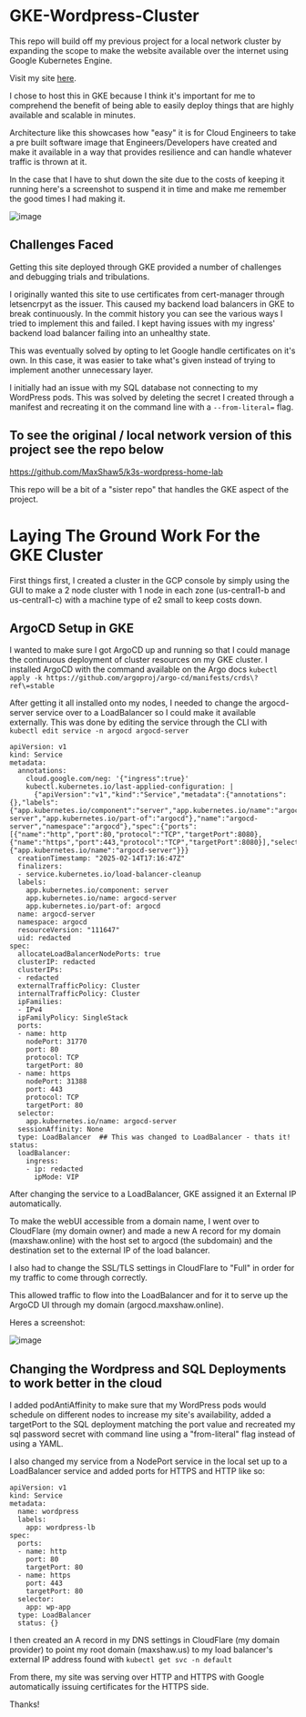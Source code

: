 # GKE-Wordpress-Cluster

This repo will build off my previous project for a local network cluster by expanding the scope to make the website available over the internet using Google Kubernetes Engine.

Visit my site [here](https://maxshaw.us).

I chose to host this in GKE because I think it's important for me to comprehend the benefit of being able to easily deploy things that are highly available and scalable in minutes. 

Architecture like this showcases how "easy" it is for Cloud Engineers to take a pre built software image that Engineers/Developers have created and make it available in a way that provides resilience and can handle whatever traffic is thrown at it.

In the case that I have to shut down the site due to the costs of keeping it running here's a screenshot to suspend it in time and make me remember the good times I had making it.

![image](https://github.com/user-attachments/assets/f302a35f-437c-4308-9d10-149410d1a711)


## Challenges Faced

Getting this site deployed through GKE provided a number of challenges and debugging trials and tribulations.

I originally wanted this site to use certificates from cert-manager through letsencrpyt as the issuer. This caused my backend load balancers in GKE to break continuously. In the commit history you can see the various ways I tried to implement this and failed. I kept having issues with my ingress' backend load balancer failing into an unhealthy state.

This was eventually solved by opting to let Google handle certificates on it's own. In this case, it was easier to take what's given instead of trying to implement another unnecessary layer.

I initially had an issue with my SQL database not connecting to my WordPress pods. This was solved by deleting the secret I created through a manifest and recreating it on the command line with a ```--from-literal=``` flag. 

## To see the original / local network version of this project see the repo below

https://github.com/MaxShaw5/k3s-wordpress-home-lab

This repo will be a bit of a "sister repo" that handles the GKE aspect of the project.

# Laying The Ground Work For the GKE Cluster

First things first, I created a cluster in the GCP console by simply using the GUI to make a 2 node cluster with 1 node in each zone (us-central1-b and us-central1-c) with a machine type of e2 small to keep costs down.

## ArgoCD Setup in GKE

I wanted to make sure I got ArgoCD up and running so that I could manage the continuous deployment of cluster resources on my GKE cluster. I installed ArgoCD with the command available on the Argo docs ```kubectl apply -k https://github.com/argoproj/argo-cd/manifests/crds\?ref\=stable```

After getting it all installed onto my nodes, I needed to change the argocd-server service over to a LoadBalancer so I could make it available externally. This was done by editing the service through the CLI with ```kubectl edit service -n argocd argocd-server```

```
apiVersion: v1
kind: Service
metadata:
  annotations:
    cloud.google.com/neg: '{"ingress":true}'
    kubectl.kubernetes.io/last-applied-configuration: |
      {"apiVersion":"v1","kind":"Service","metadata":{"annotations":{},"labels":{"app.kubernetes.io/component":"server","app.kubernetes.io/name":"argocd-server","app.kubernetes.io/part-of":"argocd"},"name":"argocd-server","namespace":"argocd"},"spec":{"ports":[{"name":"http","port":80,"protocol":"TCP","targetPort":8080},{"name":"https","port":443,"protocol":"TCP","targetPort":8080}],"selector":{"app.kubernetes.io/name":"argocd-server"}}}
  creationTimestamp: "2025-02-14T17:16:47Z"
  finalizers:
  - service.kubernetes.io/load-balancer-cleanup
  labels:
    app.kubernetes.io/component: server
    app.kubernetes.io/name: argocd-server
    app.kubernetes.io/part-of: argocd
  name: argocd-server
  namespace: argocd
  resourceVersion: "111647"
  uid: redacted
spec:
  allocateLoadBalancerNodePorts: true
  clusterIP: redacted
  clusterIPs:
  - redacted
  externalTrafficPolicy: Cluster
  internalTrafficPolicy: Cluster
  ipFamilies:
  - IPv4
  ipFamilyPolicy: SingleStack
  ports:
  - name: http
    nodePort: 31770
    port: 80
    protocol: TCP
    targetPort: 80
  - name: https
    nodePort: 31388
    port: 443
    protocol: TCP
    targetPort: 80
  selector:
    app.kubernetes.io/name: argocd-server
  sessionAffinity: None
  type: LoadBalancer  ## This was changed to LoadBalancer - thats it!
status:
  loadBalancer:
    ingress:
    - ip: redacted
      ipMode: VIP
```

After changing the service to a LoadBalancer, GKE assigned it an External IP automatically.

To make the webUI accessible from a domain name, I went over to CloudFlare (my domain owner) and made a new A record for my domain (maxshaw.online) with the host set to argocd (the subdomain) and the destination set to the external IP of the load balancer.

I also had to change the SSL/TLS settings in CloudFlare to "Full" in order for my traffic to come through correctly.

This allowed traffic to flow into the LoadBalancer and for it to serve up the ArgoCD UI through my domain (argocd.maxshaw.online). 

Heres a screenshot:

![image](https://github.com/user-attachments/assets/8bc42e8f-ae70-4527-8020-b83c5d972478)


## Changing the Wordpress and SQL Deployments to work better in the cloud

I added podAntiAffinity to make sure that my WordPress pods would schedule on different nodes to increase my site's availability, added a targetPort to the SQL deployment matching the port value and recreated my sql password secret with command line using a "from-literal" flag instead of using a YAML.

I also changed my service from a NodePort service in the local set up to a LoadBalancer service and added ports for HTTPS and HTTP like so:

```
apiVersion: v1
kind: Service
metadata:
  name: wordpress
  labels:
    app: wordpress-lb
spec:
  ports:
  - name: http
    port: 80
    targetPort: 80
  - name: https
    port: 443
    targetPort: 80
  selector:
    app: wp-app
  type: LoadBalancer
  status: {}
```

I then created an A record in my DNS settings in CloudFlare (my domain provider) to point my root domain (maxshaw.us) to my load balancer's external IP address found with ```kubectl get svc -n default``` 

From there, my site was serving over HTTP and HTTPS with Google automatically issuing certificates for the HTTPS side.




Thanks!

